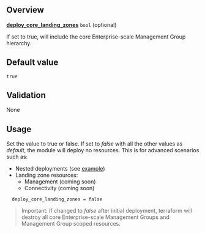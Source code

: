 ## Overview

[**deploy_core_landing_zones**](#overview) `bool` (optional)

If set to true, will include the core Enterprise-scale Management Group hierarchy.

## Default value

`true`

## Validation

None

## Usage

Set the value to true or false.
If set to _false_ with all the other values as _default_, the module will deploy no resources.
This is for advanced scenarios such as:

- Nested deployments (see [example](https://github.com/Azure/terraform-azurerm-caf-enterprise-scale/wiki/%5BExamples%5D-Deploy-Using-Module-Nesting))
- Landing zone resources:
  - Management (coming soon)
  - Connectivity (coming soon)

```hcl
  deploy_core_landing_zones = false
```

> Important: If changed to _false_ after initial deployment, terraform will destroy all core Enterprise-scale Management Groups and Management Group scoped resources.

[//]: # "************************"
[//]: # "INSERT LINK LABELS BELOW"
[//]: # "************************"
[this_page]: # "Link for the current page."
